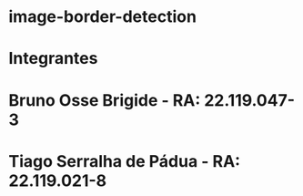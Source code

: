 # image-border-detection

# Integrantes 
# Bruno Osse Brigide - RA: 22.119.047-3
# Tiago Serralha de Pádua - RA: 22.119.021-8
